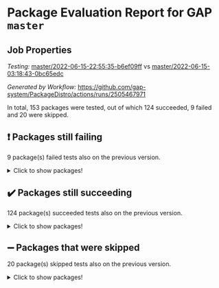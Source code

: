 # Package Evaluation Report for GAP `master`

## Job Properties

*Testing:* [master/2022-06-15-22:55:35-b6ef09ff](https://github.com/gap-system/PackageDistro/blob/data/reports/master/2022-06-15-22:55:35-b6ef09ff) vs [master/2022-06-15-03:18:43-0bc65edc](https://github.com/gap-system/PackageDistro/blob/data/reports/master/2022-06-15-03:18:43-0bc65edc)

*Generated by Workflow:* https://github.com/gap-system/PackageDistro/actions/runs/2505467971

In total, 153 packages were tested, out of which 124 succeeded, 9 failed and 20 were skipped.

## :exclamation: Packages still failing

9 package(s) failed tests also on the previous version.
<details><summary>Click to show packages!</summary>

- fining 1.4.1 [(failure)](https://github.com/gap-system/PackageDistro/runs/6909199973?check_suite_focus=true)
- francy 1.2.4 [(failure)](https://github.com/gap-system/PackageDistro/runs/6909200486?check_suite_focus=true)
- hap 1.41 [(failure)](https://github.com/gap-system/PackageDistro/runs/6909201323?check_suite_focus=true)
- normalizinterface 1.3.2 [(failure)](https://github.com/gap-system/PackageDistro/runs/6909203515?check_suite_focus=true)
- packagemanager 1.2 [(failure)](https://github.com/gap-system/PackageDistro/runs/6909203865?check_suite_focus=true)
- rcwa 4.6.4 [(failure)](https://github.com/gap-system/PackageDistro/runs/6909204744?check_suite_focus=true)
- recog 1.3.2 [(failure)](https://github.com/gap-system/PackageDistro/runs/6909204939?check_suite_focus=true)
- semigroups 4.0.0 [(failure)](https://github.com/gap-system/PackageDistro/runs/6909205364?check_suite_focus=true)
- ugaly 4.0.2 [(failure)](https://github.com/gap-system/PackageDistro/runs/6909206644?check_suite_focus=true)
</details>

## :heavy_check_mark: Packages still succeeding

124 package(s) succeeded tests also on the previous version.
<details><summary>Click to show packages!</summary>

- ace 5.4 [(success)](https://github.com/gap-system/PackageDistro/runs/6909197549?check_suite_focus=true)
- aclib 1.3.2 [(success)](https://github.com/gap-system/PackageDistro/runs/6909197625?check_suite_focus=true)
- agt 0.2 [(success)](https://github.com/gap-system/PackageDistro/runs/6909197697?check_suite_focus=true)
- alnuth 3.2.1 [(success)](https://github.com/gap-system/PackageDistro/runs/6909197764?check_suite_focus=true)
- anupq 3.2.6 [(success)](https://github.com/gap-system/PackageDistro/runs/6909197849?check_suite_focus=true)
- atlasrep 2.1.2 [(success)](https://github.com/gap-system/PackageDistro/runs/6909197914?check_suite_focus=true)
- autodoc 2022.03.10 [(success)](https://github.com/gap-system/PackageDistro/runs/6909197971?check_suite_focus=true)
- automata 1.15 [(success)](https://github.com/gap-system/PackageDistro/runs/6909198066?check_suite_focus=true)
- automgrp 1.3.2 [(success)](https://github.com/gap-system/PackageDistro/runs/6909198186?check_suite_focus=true)
- autpgrp 1.10.2 [(success)](https://github.com/gap-system/PackageDistro/runs/6909198266?check_suite_focus=true)
- cap 2022.06-03 [(success)](https://github.com/gap-system/PackageDistro/runs/6909198324?check_suite_focus=true)
- caratinterface 2.3.3 [(success)](https://github.com/gap-system/PackageDistro/runs/6909198394?check_suite_focus=true)
- cddinterface 2020.06.24 [(success)](https://github.com/gap-system/PackageDistro/runs/6909198455?check_suite_focus=true)
- circle 1.6.5 [(success)](https://github.com/gap-system/PackageDistro/runs/6909198500?check_suite_focus=true)
- classicpres 1.22 [(success)](https://github.com/gap-system/PackageDistro/runs/6909198576?check_suite_focus=true)
- cohomolo 1.6.10 [(success)](https://github.com/gap-system/PackageDistro/runs/6909198651?check_suite_focus=true)
- congruence 1.2.4 [(success)](https://github.com/gap-system/PackageDistro/runs/6909198709?check_suite_focus=true)
- corelg 1.56 [(success)](https://github.com/gap-system/PackageDistro/runs/6909198776?check_suite_focus=true)
- crime 1.6 [(success)](https://github.com/gap-system/PackageDistro/runs/6909198819?check_suite_focus=true)
- crisp 1.4.5 [(success)](https://github.com/gap-system/PackageDistro/runs/6909198860?check_suite_focus=true)
- crypting 0.10 [(success)](https://github.com/gap-system/PackageDistro/runs/6909198911?check_suite_focus=true)
- cryst 4.1.24 [(success)](https://github.com/gap-system/PackageDistro/runs/6909198974?check_suite_focus=true)
- crystcat 1.1.9 [(success)](https://github.com/gap-system/PackageDistro/runs/6909199043?check_suite_focus=true)
- ctbllib 1.3.4 [(success)](https://github.com/gap-system/PackageDistro/runs/6909199094?check_suite_focus=true)
- cubefree 1.19 [(success)](https://github.com/gap-system/PackageDistro/runs/6909199161?check_suite_focus=true)
- curlinterface 2.2.2 [(success)](https://github.com/gap-system/PackageDistro/runs/6909199220?check_suite_focus=true)
- cvec 2.7.5 [(success)](https://github.com/gap-system/PackageDistro/runs/6909199274?check_suite_focus=true)
- datastructures 0.2.7 [(success)](https://github.com/gap-system/PackageDistro/runs/6909199328?check_suite_focus=true)
- deepthought 1.0.5 [(success)](https://github.com/gap-system/PackageDistro/runs/6909199383?check_suite_focus=true)
- design 1.7 [(success)](https://github.com/gap-system/PackageDistro/runs/6909199436?check_suite_focus=true)
- difsets 2.3.1 [(success)](https://github.com/gap-system/PackageDistro/runs/6909199495?check_suite_focus=true)
- digraphs 1.5.3 [(success)](https://github.com/gap-system/PackageDistro/runs/6909199595?check_suite_focus=true)
- edim 1.3.5 [(success)](https://github.com/gap-system/PackageDistro/runs/6909199663?check_suite_focus=true)
- example 4.3.1 [(success)](https://github.com/gap-system/PackageDistro/runs/6909199717?check_suite_focus=true)
- factint 1.6.3 [(success)](https://github.com/gap-system/PackageDistro/runs/6909199772?check_suite_focus=true)
- ferret 1.0.7 [(success)](https://github.com/gap-system/PackageDistro/runs/6909199840?check_suite_focus=true)
- fga 1.4.0 [(success)](https://github.com/gap-system/PackageDistro/runs/6909199908?check_suite_focus=true)
- float 1.0.3 [(success)](https://github.com/gap-system/PackageDistro/runs/6909200034?check_suite_focus=true)
- format 1.4.3 [(success)](https://github.com/gap-system/PackageDistro/runs/6909200115?check_suite_focus=true)
- forms 1.2.7 [(success)](https://github.com/gap-system/PackageDistro/runs/6909200199?check_suite_focus=true)
- fplsa 1.2.5 [(success)](https://github.com/gap-system/PackageDistro/runs/6909200278?check_suite_focus=true)
- fr 2.4.8 [(success)](https://github.com/gap-system/PackageDistro/runs/6909200392?check_suite_focus=true)
- fwtree 1.3 [(success)](https://github.com/gap-system/PackageDistro/runs/6909200562?check_suite_focus=true)
- gbnp 1.0.5 [(success)](https://github.com/gap-system/PackageDistro/runs/6909200640?check_suite_focus=true)
- generalizedmorphismsforcap 2022.05-01 [(success)](https://github.com/gap-system/PackageDistro/runs/6909200701?check_suite_focus=true)
- genss 1.6.6 [(success)](https://github.com/gap-system/PackageDistro/runs/6909200809?check_suite_focus=true)
- gradedringforhomalg 2022.03-01 [(success)](https://github.com/gap-system/PackageDistro/runs/6909200878?check_suite_focus=true)
- grape 4.8.5 [(success)](https://github.com/gap-system/PackageDistro/runs/6909200956?check_suite_focus=true)
- groupoids 1.69 [(success)](https://github.com/gap-system/PackageDistro/runs/6909201042?check_suite_focus=true)
- grpconst 2.6.2 [(success)](https://github.com/gap-system/PackageDistro/runs/6909201100?check_suite_focus=true)
- guarana 0.96.3 [(success)](https://github.com/gap-system/PackageDistro/runs/6909201172?check_suite_focus=true)
- guava 3.16 [(success)](https://github.com/gap-system/PackageDistro/runs/6909201250?check_suite_focus=true)
- hapcryst 0.1.14 [(success)](https://github.com/gap-system/PackageDistro/runs/6909201392?check_suite_focus=true)
- hecke 1.5.3 [(success)](https://github.com/gap-system/PackageDistro/runs/6909201470?check_suite_focus=true)
- help 3.5 [(success)](https://github.com/gap-system/PackageDistro/runs/6909201529?check_suite_focus=true)
- idrel 2.44 [(success)](https://github.com/gap-system/PackageDistro/runs/6909201589?check_suite_focus=true)
- images 1.3.1 [(success)](https://github.com/gap-system/PackageDistro/runs/6909201668?check_suite_focus=true)
- intpic 0.3.0 [(success)](https://github.com/gap-system/PackageDistro/runs/6909201750?check_suite_focus=true)
- io 4.7.2 [(success)](https://github.com/gap-system/PackageDistro/runs/6909201849?check_suite_focus=true)
- irredsol 1.4.3 [(success)](https://github.com/gap-system/PackageDistro/runs/6909201944?check_suite_focus=true)
- json 2.1.0 [(success)](https://github.com/gap-system/PackageDistro/runs/6909202030?check_suite_focus=true)
- jupyterkernel 1.4.1 [(success)](https://github.com/gap-system/PackageDistro/runs/6909202090?check_suite_focus=true)
- jupyterviz 1.5.1 [(success)](https://github.com/gap-system/PackageDistro/runs/6909202170?check_suite_focus=true)
- kan 1.34 [(success)](https://github.com/gap-system/PackageDistro/runs/6909202231?check_suite_focus=true)
- kbmag 1.5.9 [(success)](https://github.com/gap-system/PackageDistro/runs/6909202313?check_suite_focus=true)
- laguna 3.9.5 [(success)](https://github.com/gap-system/PackageDistro/runs/6909202387?check_suite_focus=true)
- liealgdb 2.2.1 [(success)](https://github.com/gap-system/PackageDistro/runs/6909202447?check_suite_focus=true)
- liepring 2.6 [(success)](https://github.com/gap-system/PackageDistro/runs/6909202544?check_suite_focus=true)
- liering 2.4.2 [(success)](https://github.com/gap-system/PackageDistro/runs/6909202601?check_suite_focus=true)
- linearalgebraforcap 2022.06-01 [(success)](https://github.com/gap-system/PackageDistro/runs/6909202679?check_suite_focus=true)
- loops 3.4.1 [(success)](https://github.com/gap-system/PackageDistro/runs/6909202755?check_suite_focus=true)
- lpres 1.0.3 [(success)](https://github.com/gap-system/PackageDistro/runs/6909202813?check_suite_focus=true)
- majoranaalgebras 1.4 [(success)](https://github.com/gap-system/PackageDistro/runs/6909202890?check_suite_focus=true)
- mapclass 1.4.5 [(success)](https://github.com/gap-system/PackageDistro/runs/6909202965?check_suite_focus=true)
- matgrp 0.64 [(success)](https://github.com/gap-system/PackageDistro/runs/6909203042?check_suite_focus=true)
- modisom 2.5.2 [(success)](https://github.com/gap-system/PackageDistro/runs/6909203092?check_suite_focus=true)
- modulepresentationsforcap 2022.05-03 [(success)](https://github.com/gap-system/PackageDistro/runs/6909203171?check_suite_focus=true)
- monoidalcategories 2022.05-06 [(success)](https://github.com/gap-system/PackageDistro/runs/6909203237?check_suite_focus=true)
- nconvex 2020.11-04 [(success)](https://github.com/gap-system/PackageDistro/runs/6909203299?check_suite_focus=true)
- nilmat 1.4.1 [(success)](https://github.com/gap-system/PackageDistro/runs/6909203413?check_suite_focus=true)
- nock 1.5 [(success)](https://github.com/gap-system/PackageDistro/runs/6909203457?check_suite_focus=true)
- nq 2.5.8 [(success)](https://github.com/gap-system/PackageDistro/runs/6909203567?check_suite_focus=true)
- numericalsgps 1.3.0 [(success)](https://github.com/gap-system/PackageDistro/runs/6909203628?check_suite_focus=true)
- openmath 11.5.1 [(success)](https://github.com/gap-system/PackageDistro/runs/6909203702?check_suite_focus=true)
- orb 4.8.4 [(success)](https://github.com/gap-system/PackageDistro/runs/6909203794?check_suite_focus=true)
- patternclass 2.4.2 [(success)](https://github.com/gap-system/PackageDistro/runs/6909203935?check_suite_focus=true)
- permut 2.0.4 [(success)](https://github.com/gap-system/PackageDistro/runs/6909204010?check_suite_focus=true)
- polenta 1.3.10 [(success)](https://github.com/gap-system/PackageDistro/runs/6909204095?check_suite_focus=true)
- polymaking 0.8.6 [(success)](https://github.com/gap-system/PackageDistro/runs/6909204170?check_suite_focus=true)
- primgrp 3.4.2 [(success)](https://github.com/gap-system/PackageDistro/runs/6909204247?check_suite_focus=true)
- profiling 2.5.0 [(success)](https://github.com/gap-system/PackageDistro/runs/6909204348?check_suite_focus=true)
- qpa 1.33 [(success)](https://github.com/gap-system/PackageDistro/runs/6909204427?check_suite_focus=true)
- quagroup 1.8.3 [(success)](https://github.com/gap-system/PackageDistro/runs/6909204560?check_suite_focus=true)
- radiroot 2.9 [(success)](https://github.com/gap-system/PackageDistro/runs/6909204651?check_suite_focus=true)
- rds 1.8 [(success)](https://github.com/gap-system/PackageDistro/runs/6909204847?check_suite_focus=true)
- repndecomp 1.2.1 [(success)](https://github.com/gap-system/PackageDistro/runs/6909205027?check_suite_focus=true)
- repsn 3.1.0 [(success)](https://github.com/gap-system/PackageDistro/runs/6909205125?check_suite_focus=true)
- resclasses 4.7.2 [(success)](https://github.com/gap-system/PackageDistro/runs/6909205216?check_suite_focus=true)
- scscp 2.3.1 [(success)](https://github.com/gap-system/PackageDistro/runs/6909205296?check_suite_focus=true)
- sglppow 2.2 [(success)](https://github.com/gap-system/PackageDistro/runs/6909205476?check_suite_focus=true)
- sgpviz 0.999.5 [(success)](https://github.com/gap-system/PackageDistro/runs/6909205542?check_suite_focus=true)
- simpcomp 2.1.14 [(success)](https://github.com/gap-system/PackageDistro/runs/6909205601?check_suite_focus=true)
- singular 2020.12.18 [(success)](https://github.com/gap-system/PackageDistro/runs/6909205652?check_suite_focus=true)
- sla 1.5.3 [(success)](https://github.com/gap-system/PackageDistro/runs/6909205718?check_suite_focus=true)
- smallgrp 1.5 [(success)](https://github.com/gap-system/PackageDistro/runs/6909205779?check_suite_focus=true)
- smallsemi 0.6.13 [(success)](https://github.com/gap-system/PackageDistro/runs/6909205850?check_suite_focus=true)
- sonata 2.9.4 [(success)](https://github.com/gap-system/PackageDistro/runs/6909205945?check_suite_focus=true)
- sophus 1.25 [(success)](https://github.com/gap-system/PackageDistro/runs/6909206038?check_suite_focus=true)
- spinsym 1.5.2 [(success)](https://github.com/gap-system/PackageDistro/runs/6909206119?check_suite_focus=true)
- symbcompcc 1.3.2 [(success)](https://github.com/gap-system/PackageDistro/runs/6909206228?check_suite_focus=true)
- thelma 1.3 [(success)](https://github.com/gap-system/PackageDistro/runs/6909206292?check_suite_focus=true)
- tomlib 1.2.9 [(success)](https://github.com/gap-system/PackageDistro/runs/6909206395?check_suite_focus=true)
- toric 1.9.5 [(success)](https://github.com/gap-system/PackageDistro/runs/6909206465?check_suite_focus=true)
- transgrp 3.6.2 [(success)](https://github.com/gap-system/PackageDistro/runs/6909206577?check_suite_focus=true)
- unipot 1.5 [(success)](https://github.com/gap-system/PackageDistro/runs/6909206727?check_suite_focus=true)
- unitlib 4.1.0 [(success)](https://github.com/gap-system/PackageDistro/runs/6909206851?check_suite_focus=true)
- utils 0.72 [(success)](https://github.com/gap-system/PackageDistro/runs/6909206919?check_suite_focus=true)
- uuid 0.7 [(success)](https://github.com/gap-system/PackageDistro/runs/6909206983?check_suite_focus=true)
- walrus 0.9991 [(success)](https://github.com/gap-system/PackageDistro/runs/6909207044?check_suite_focus=true)
- wedderga 4.10.2 [(success)](https://github.com/gap-system/PackageDistro/runs/6909207097?check_suite_focus=true)
- xmod 2.88 [(success)](https://github.com/gap-system/PackageDistro/runs/6909207157?check_suite_focus=true)
- xmodalg 1.22 [(success)](https://github.com/gap-system/PackageDistro/runs/6909207234?check_suite_focus=true)
- yangbaxter 0.10.0 [(success)](https://github.com/gap-system/PackageDistro/runs/6909207310?check_suite_focus=true)
- zeromqinterface 0.13 [(success)](https://github.com/gap-system/PackageDistro/runs/6909207386?check_suite_focus=true)
</details>

## :heavy_minus_sign: Packages that were skipped

20 package(s) skipped tests also on the previous version.
<details><summary>Click to show packages!</summary>

- 4ti2interface 2022.03-01 [(skipped)](https://github.com/gap-system/PackageDistro/runs/6909085355?check_suite_focus=true)
- browse 1.8.14 [(skipped)](https://github.com/gap-system/PackageDistro/runs/6909085355?check_suite_focus=true)
- examplesforhomalg 2022.03-01 [(skipped)](https://github.com/gap-system/PackageDistro/runs/6909085355?check_suite_focus=true)
- gapdoc 1.6.5 [(skipped)](https://github.com/gap-system/PackageDistro/runs/6909085355?check_suite_focus=true)
- gauss 2022.03-01 [(skipped)](https://github.com/gap-system/PackageDistro/runs/6909085355?check_suite_focus=true)
- gaussforhomalg 2022.03-01 [(skipped)](https://github.com/gap-system/PackageDistro/runs/6909085355?check_suite_focus=true)
- gradedmodules 2022.03-01 [(skipped)](https://github.com/gap-system/PackageDistro/runs/6909085355?check_suite_focus=true)
- homalg 2022.03-01 [(skipped)](https://github.com/gap-system/PackageDistro/runs/6909085355?check_suite_focus=true)
- homalgtocas 2022.03-01 [(skipped)](https://github.com/gap-system/PackageDistro/runs/6909085355?check_suite_focus=true)
- io_forhomalg 2022.03-01 [(skipped)](https://github.com/gap-system/PackageDistro/runs/6909085355?check_suite_focus=true)
- itc 1.5.1 [(skipped)](https://github.com/gap-system/PackageDistro/runs/6909085355?check_suite_focus=true)
- localizeringforhomalg 2022.03-01 [(skipped)](https://github.com/gap-system/PackageDistro/runs/6909085355?check_suite_focus=true)
- matricesforhomalg 2022.04-01 [(skipped)](https://github.com/gap-system/PackageDistro/runs/6909085355?check_suite_focus=true)
- modules 2022.03-01 [(skipped)](https://github.com/gap-system/PackageDistro/runs/6909085355?check_suite_focus=true)
- polycyclic 2.16 [(skipped)](https://github.com/gap-system/PackageDistro/runs/6909085355?check_suite_focus=true)
- ringsforhomalg 2022.04-01 [(skipped)](https://github.com/gap-system/PackageDistro/runs/6909085355?check_suite_focus=true)
- sco 2022.03-01 [(skipped)](https://github.com/gap-system/PackageDistro/runs/6909085355?check_suite_focus=true)
- toolsforhomalg 2022.05-01 [(skipped)](https://github.com/gap-system/PackageDistro/runs/6909085355?check_suite_focus=true)
- toricvarieties 2022.03.23 [(skipped)](https://github.com/gap-system/PackageDistro/runs/6909085355?check_suite_focus=true)
- xgap 4.31 [(skipped)](https://github.com/gap-system/PackageDistro/runs/6909085355?check_suite_focus=true)
</details>

